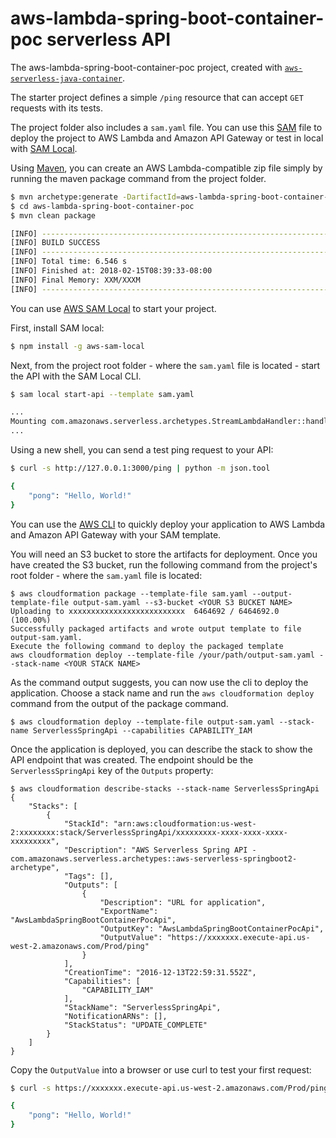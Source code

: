 # aws-lambda-spring-boot-container-poc serverless API
The aws-lambda-spring-boot-container-poc project, created with [`aws-serverless-java-container`](https://github.com/awslabs/aws-serverless-java-container).

The starter project defines a simple `/ping` resource that can accept `GET` requests with its tests.

The project folder also includes a `sam.yaml` file. You can use this [SAM](https://github.com/awslabs/serverless-application-model) file to deploy the project to AWS Lambda and Amazon API Gateway or test in local with [SAM Local](https://github.com/awslabs/aws-sam-local).

Using [Maven](https://maven.apache.org/), you can create an AWS Lambda-compatible zip file simply by running the maven package command from the project folder.
```bash
$ mvn archetype:generate -DartifactId=aws-lambda-spring-boot-container-poc -DarchetypeGroupId=com.amazonaws.serverless.archetypes -DarchetypeArtifactId=aws-serverless-springboot2-archetype -DarchetypeVersion=1.4 -DgroupId=com.mooveit -Dversion=1.0-SNAPSHOT -Dinteractive=false
$ cd aws-lambda-spring-boot-container-poc
$ mvn clean package

[INFO] ------------------------------------------------------------------------
[INFO] BUILD SUCCESS
[INFO] ------------------------------------------------------------------------
[INFO] Total time: 6.546 s
[INFO] Finished at: 2018-02-15T08:39:33-08:00
[INFO] Final Memory: XXM/XXXM
[INFO] ------------------------------------------------------------------------
```

You can use [AWS SAM Local](https://github.com/awslabs/aws-sam-local) to start your project.

First, install SAM local:

```bash
$ npm install -g aws-sam-local
```

Next, from the project root folder - where the `sam.yaml` file is located - start the API with the SAM Local CLI.

```bash
$ sam local start-api --template sam.yaml

...
Mounting com.amazonaws.serverless.archetypes.StreamLambdaHandler::handleRequest (java8) at http://127.0.0.1:3000/{proxy+} [OPTIONS GET HEAD POST PUT DELETE PATCH]
...
```

Using a new shell, you can send a test ping request to your API:

```bash
$ curl -s http://127.0.0.1:3000/ping | python -m json.tool

{
    "pong": "Hello, World!"
}
``` 

You can use the [AWS CLI](https://aws.amazon.com/cli/) to quickly deploy your application to AWS Lambda and Amazon API Gateway with your SAM template.

You will need an S3 bucket to store the artifacts for deployment. Once you have created the S3 bucket, run the following command from the project's root folder - where the `sam.yaml` file is located:

```
$ aws cloudformation package --template-file sam.yaml --output-template-file output-sam.yaml --s3-bucket <YOUR S3 BUCKET NAME>
Uploading to xxxxxxxxxxxxxxxxxxxxxxxxxx  6464692 / 6464692.0  (100.00%)
Successfully packaged artifacts and wrote output template to file output-sam.yaml.
Execute the following command to deploy the packaged template
aws cloudformation deploy --template-file /your/path/output-sam.yaml --stack-name <YOUR STACK NAME>
```

As the command output suggests, you can now use the cli to deploy the application. Choose a stack name and run the `aws cloudformation deploy` command from the output of the package command.
 
```
$ aws cloudformation deploy --template-file output-sam.yaml --stack-name ServerlessSpringApi --capabilities CAPABILITY_IAM
```

Once the application is deployed, you can describe the stack to show the API endpoint that was created. The endpoint should be the `ServerlessSpringApi` key of the `Outputs` property:

```
$ aws cloudformation describe-stacks --stack-name ServerlessSpringApi
{
    "Stacks": [
        {
            "StackId": "arn:aws:cloudformation:us-west-2:xxxxxxxx:stack/ServerlessSpringApi/xxxxxxxxx-xxxx-xxxx-xxxx-xxxxxxxxx", 
            "Description": "AWS Serverless Spring API - com.amazonaws.serverless.archetypes::aws-serverless-springboot2-archetype", 
            "Tags": [], 
            "Outputs": [
                {
                    "Description": "URL for application",
                    "ExportName": "AwsLambdaSpringBootContainerPocApi",
                    "OutputKey": "AwsLambdaSpringBootContainerPocApi",
                    "OutputValue": "https://xxxxxxx.execute-api.us-west-2.amazonaws.com/Prod/ping"
                }
            ], 
            "CreationTime": "2016-12-13T22:59:31.552Z", 
            "Capabilities": [
                "CAPABILITY_IAM"
            ], 
            "StackName": "ServerlessSpringApi", 
            "NotificationARNs": [], 
            "StackStatus": "UPDATE_COMPLETE"
        }
    ]
}

```

Copy the `OutputValue` into a browser or use curl to test your first request:

```bash
$ curl -s https://xxxxxxx.execute-api.us-west-2.amazonaws.com/Prod/ping | python -m json.tool

{
    "pong": "Hello, World!"
}
```
